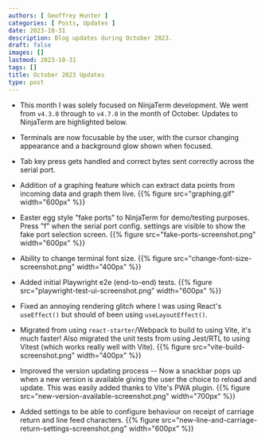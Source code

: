 ```yaml
---
authors: [ Geoffrey Hunter ]
categories: [ Posts, Updates ]
date: 2023-10-31
description: Blog updates during October 2023.
draft: false
images: []
lastmod: 2023-10-31
tags: []
title: October 2023 Updates
type: post
---
```


* This month I was solely focused on NinjaTerm development. We went from `v4.3.0` through to `v4.7.0` in the month of October. Updates to NinjaTerm are highlighted below.

* Terminals are now focusable by the user, with the cursor changing appearance and a background glow shown when focused.

* Tab key press gets handled and correct bytes sent correctly across the serial port.

* Addition of a graphing feature which can extract data points from incoming data and graph them live.
    {{% figure src="graphing.gif" width="600px" %}}

* Easter egg style "fake ports" to NinjaTerm for demo/testing purposes. Press "f" when the serial port config. settings are visible to show the fake port selection screen.
    {{% figure src="fake-ports-screenshot.png" width="600px" %}}

* Ability to change terminal font size.
    {{% figure src="change-font-size-screenshot.png" width="400px" %}}

* Added initial Playwright e2e (end-to-end) tests.
    {{% figure src="playwright-test-ui-screenshot.png" width="600px" %}}

* Fixed an annoying rendering glitch where I was using React's `useEffect()` but should of been using `useLayoutEffect()`.

* Migrated from using `react-starter`/Webpack to build to using Vite, it's much faster! Also migrated the unit tests from using Jest/RTL to using Vitest (which works really well with Vite).
    {{% figure src="vite-build-screenshot.png" width="400px" %}}

* Improved the version updating process -- Now a snackbar pops up when a new version is available giving the user the choice to reload and update. This was easily added thanks to Vite's PWA plugin.
    {{% figure src="new-version-available-screenshot.png" width="700px" %}}

* Added settings to be able to configure behaviour on receipt of carriage return and line feed characters.
    {{% figure src="new-line-and-carriage-return-settings-screenshot.png" width="600px" %}}
